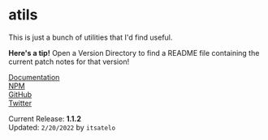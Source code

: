 # atils
This is just a bunch of utilities that I'd find useful.<br>

**Here's a tip!**
Open a Version Directory to find a README file containing the current patch notes for that version!

[Documentation](https://atils.js.org)<br>
[NPM](https://npmjs.com/package/atils)<br>
[GitHub](https://github.com/itsatelo/atils)<br>
[Twitter](https://twitter.com/itsatelo)<br>

Current Release: **1.1.2**<br>
Updated: `2/20/2022` by `itsatelo`
